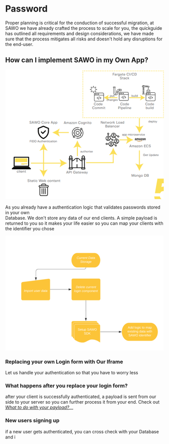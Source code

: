 # Password

Proper planning is critical for the conduction of successful migration, at  SAWO we have already crafted the process to scale for you, the quickguide has outlined all requirements and design considerations, we have made sure that the process mitigates all risks and doesn't hold any disruptions for the end-user.  


## How can I implement SAWO in my Own App?

![How the SDK works without storing user data at any time](.gitbook/assets/whitepaper.png)

  
As you already have a authentication logic that validates passwords stored in your own   
Database. We don't store any data of our end clients. A simple payload is returned to you so it makes your life easier so you can map your clients with the identifier you chose

![Proposed migration process](.gitbook/assets/flowchart-1-.png)

### Replacing your own Login form with Our Iframe

Let us handle your authentication so that you have to worry less

### What happens after you replace your login form?

after your client is successfully authenticated, a payload is sent from our side to your server so you can further process it from your end. Check out [_What to do with your payload?_](additonal-content/what-to-do-with-your-payload.md)\_\_

### New users signing up

if a new user gets authenticated, you can cross check with your Database and i



